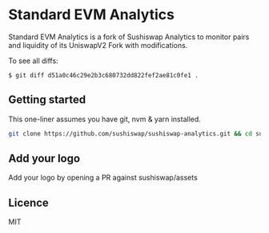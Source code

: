 # Standard EVM Analytics

Standard EVM Analytics is a fork of Sushiswap Analytics to monitor pairs and liquidity of its UniswapV2 Fork with modifications.

To see all diffs:
```
$ git diff d51a0c46c29e2b3c680732dd822fef2ae81c0fe1 .
```
## Getting started

This one-liner assumes you have git, nvm & yarn installed.

```sh
git clone https://github.com/sushiswap/sushiswap-analytics.git && cd sushiswap-analytics && nvm use && yarn && yarn dev
```

## Add your logo

Add your logo by opening a PR against sushiswap/assets

## Licence

MIT
